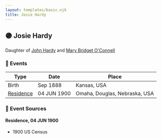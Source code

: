 ```yaml
---
layout: templates/basic.njk
title: Josie Hardy
---
```

## 🟣 Josie Hardy

Daughter of [John Hardy](/people/5/56182816) and [Mary Bridget O'Connell](/people/4/47047024)

### 📆 Events

Type | Date | Place
------ | ------ | ------
Birth | Sep 1888 | Kansas, USA
[Residence](#event-b2bb43c0-c336-442b-8dfb-6464ec8a175a) | 04 JUN 1900 | Omaha, Douglas, Nebraska, USA

### 📰 Event Sources

#### <a id="event-b2bb43c0-c336-442b-8dfb-6464ec8a175a"></a> Residence, 04 JUN 1900
* 1900 US Census
